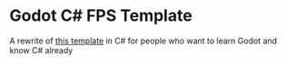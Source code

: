 # Godot C# FPS Template

A rewrite of [this template](https://github.com/Shidoengie/FPS-template-gd4) in C# for people who want to learn Godot and know C# already
